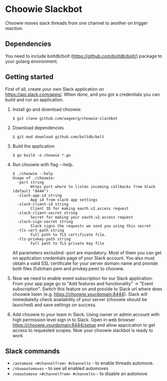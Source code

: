 # Choowie Slackbot
Choowie moves slack threads from one channel to another on trigger reaction. 
## Dependencies
You need to include boltdb/bolt (https://github.com/boltdb/bolt/) package to your golang environment.
## Getting started
First of all, create your own Slack application on https://api.slack.com/apps/. When done, and you got a credentials you can build and run an application.
1. Install go and download choowie:
   ```
   $ git clone github.com/aageorg/choowie-slackbot
   ```
1. Download dependencies
   ```
   $ git mod download github.com/boltdb/bolt
   ```
1. Build the application
   ```
   $ go build -o choowie *.go
   ```
1. Run choowie with flag --help.
   ```
   $ ./choowie --help
   Usage of ./choowie:
     -port string
           Https port where to listen incoming callbacks from Slack (default "8444")
     -slack-app-id string
           App id from slack app settings
     -slack-client-id string
           Client ID for making oauth.v2.access request
     -slack-client-secret string
           Secret for making your oauth.v2.access request
     -slack-sign-secret string
           Slack signs the requests we send you using this secret
     -tls-cert-path string
           Full path to TLS certificate file.
     -tls-privkey-path string
           Full path to TLS private key file
   ```
   All parameters excludind -port are mandatory. Most of them you can get on application credentials page of your Slack account. You also must obtain a valid SSL certificate for your server domain name and provide both files (fullchain.pem and privkey.pem) to choowie.

1. Now we need to enable event subscription for our Slack application. From your app page go to "Add features and functionality" -> "Event subscription". Switch this feature on and provide to Slack url where does choowie listen (e.g. https://choowie.yourdomain:8444). Slack will immediatelly check availability of your server (choowie should be launched) and save settings on success.
1. Add choowie to your team in Slack. Using owner or admin account with high permission level sign in to Slack. Open in web browser https://choowie.yourdomain:8444/setup and allow appcication to get access to requested scopes. Now your choowie slackbot is ready to work
## Slack commands
+ `/automove <#channelfrom> #channelto` - to enable threads automove. 
+ `/showautomoves` - to see all enabled automoves 
+ `/noautomove <#channelfrom> #channelto` - to disable an automove

